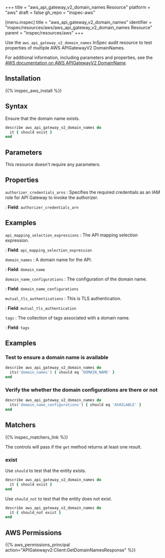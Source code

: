+++
title = "aws_api_gateway_v2_domain_names Resource"
platform = "aws"
draft = false
gh_repo = "inspec-aws"

[menu.inspec]
title = "aws_api_gateway_v2_domain_names"
identifier = "inspec/resources/aws/aws_api_gateway_v2_domain_names Resource"
parent = "inspec/resources/aws"
+++

Use the `aws_api_gateway_v2_domain_names` InSpec audit resource to test properties of multiple AWS APIGatewayV2 DomainNames.

For additional information, including parameters and properties, see the [AWS documentation on AWS APIGatewayV2 DomainName](https://docs.aws.amazon.com/AWSCloudFormation/latest/UserGuide/aws-resource-apigatewayv2-domainname.html).

## Installation

{{% inspec_aws_install %}}

## Syntax

Ensure that the domain name exists.

```ruby
describe aws_api_gateway_v2_domain_names do
  it { should exist }
end
```

## Parameters

This resource doesn't require any parameters.

## Properties

`authorizer_credentials_arns`
: Specifies the required credentials as an IAM role for API Gateway to invoke the authorizer.

: **Field**: `authorizer_credentials_arn`

## Examples

`api_mapping_selection_expressions`
: The API mapping selection expression.

: **Field**: `api_mapping_selection_expression`

`domain_names`
: A domain name for the API.

: **Field**: `domain_name`

`domain_name_configurations`
: The configuration of the domain name.

: **Field**: `domain_name_configurations`

`mutual_tls_authentications`
: This is TLS authentication.

: **Field**: `mutual_tls_authentication`

`tags`
: The collection of tags associated with a domain name.

: **Field**: `tags`

## Examples

### Test to ensure a domain name is available

```ruby
describe aws_api_gateway_v2_domain_names do
  its('domain_names') { should eq 'DOMAIN_NAME' }
end
```

### Verify the whether the domain configurations are there or not

```ruby
describe aws_api_gateway_v2_domain_names do
  its('domain_name_configurations') { should eq 'AVAILABLE' }
end
```

## Matchers

{{% inspec_matchers_link %}}

The controls will pass if the `get` method returns at least one result.

### exist

Use `should` to test that the entity exists.

```ruby
describe aws_api_gateway_v2_domain_names do
  it { should exist }
end
```

Use `should_not` to test that the entity does not exist.

```ruby
describe aws_api_gateway_v2_domain_names do
  it { should_not exist }
end
```

## AWS Permissions

{{% aws_permissions_principal action="APIGatewayv2:Client:GetDomainNamesResponse" %}}

